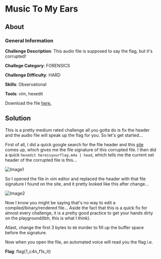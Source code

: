 # Music To My Ears
## About

### General Information

__Challenge Description__: This audio file is supposed to say the flag, but it's corrupted!

__Challege Category__: FORENSICS

__Challenge Difficulty__: HARD

__Skills__: Observational

__Tools__: vim, hexedit

Download the file [here.](https://mega.nz/#!jexRzTzD!Fd3tD8ZcLquXJrsycMFUzozC9MHqaG-srUBfGREtL-0)

## Solution

This is a pretty medium rated challenge all you gotta do is fix the header and the audio file will speak up the flag for you. So let's get started...

First of all, I did a quick google search for the file header and this [site](https://www.filesignatures.net/index.php?page=search&search=00000020667479704D3441&mode=SIG) comes up, which gives me the file signature of this corrupted file. I then did a quick ```hexedit hereisyourflag.m4a | head```, which tells me the current set header of the corrupted file is this...

![Image1](https://github.com/iParamjotSingh/WriteUps/blob/master/CTFlearn/Music%20To%20My%20Ears/1.png)

So I opened the file in vim editor and replaced the header with that file signature I found on the site, and it pretty looked like this after change...

![Image2](https://github.com/iParamjotSingh/WriteUps/blob/master/CTFlearn/Music%20To%20My%20Ears/2.png)

Now I know you might be saying that's no way to edit a compiled/binary/rendered file... Aside the fact that this is a quick fix for almost every challenge, it is a pretty good practice to get your hands dirty on the playground(tbh, this is what I think).

Atlast, change the first 3 bytes to ```00``` inorder to fill up the buffer space before the signature.

Now when you open the file, an automated voice will read you the flag i.e.

__Flag__: flag{1_c4n_f1x_it}
